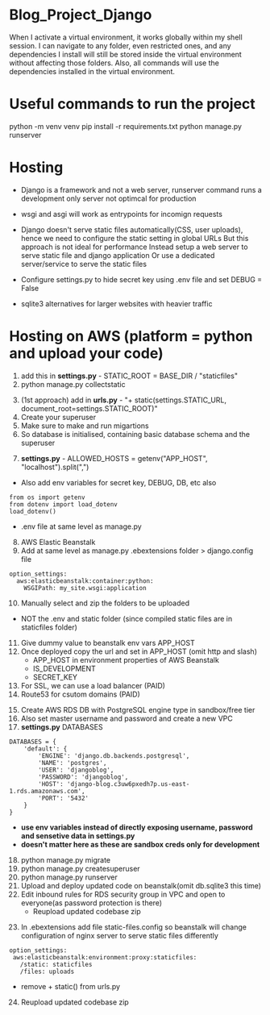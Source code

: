 # Blog_Project_Django

When I activate a virtual environment, it works globally within my shell session. I can navigate to any folder, even restricted ones, and any dependencies I install will still be stored inside the virtual environment without affecting those folders. Also, all commands will use the dependencies installed in the virtual environment.

# Useful commands to run the project
python -m venv venv
pip install -r requirements.txt
python manage.py runserver

# Hosting

- Django is a framework and not a web server, runserver command runs a development only server not optimcal for production

- wsgi and asgi will work as entrypoints for incomign requests

- Django doesn't serve static files automatically(CSS, user uploads), hence we need to configure the static setting in global URLs
But this approach is not ideal for performance
Instead setup a web server to serve static file and django application
Or use a dedicated server/service to serve the static files

- Configure settings.py to hide secret key using .env file and set DEBUG = False

- sqlite3 alternatives for larger websites with heavier traffic


# Hosting on AWS (platform = python and upload your code)

1. add this in **settings.py** - STATIC_ROOT = BASE_DIR / "staticfiles"
2. python manage.py collectstatic
<!-- Make sure these collected django files also get served as django does not by default -->
3. (1st approach) add in **urls.py** - "+ static(settings.STATIC_URL, document_root=settings.STATIC_ROOT)"
4. Create your superuser
5. Make sure to make and run migartions
6. So database is initialised, containing basic database schema and the superuser
<!-- add the domain or IP your website will be served on for APP_HOST or use environment variables  -->
7. **settings.py** - ALLOWED_HOSTS = getenv("APP_HOST", "localhost").split(",")
 - Also add env variables for secret key, DEBUG, DB, etc also
```
from os import getenv
from dotenv import load_dotenv
load_dotenv()
```
- .env file at same level as manage.py
8. AWS Elastic Beanstalk
9. Add at same level as manage.py .ebextensions folder > django.config file
```
option_settings:
  aws:elasticbeanstalk:container:python:
    WSGIPath: my_site.wsgi:application
```
10. Manually select and zip the folders to be uploaded
 - NOT the .env and static folder (since compiled static files are in staticfiles folder)
11. Give dummy value to beanstalk env vars APP_HOST
12. Once deployed copy the url and set in APP_HOST (omit http and slash)
    - APP_HOST in environment properties of AWS Beanstalk
    - IS_DEVELOPMENT
    - SECRET_KEY
13. For SSL, we can use a load balancer (PAID)
14. Route53 for csutom domains (PAID)
<!-- Using a different database : PostgreSQl-->
15. Create AWS RDS DB with PostgreSQL engine type in sandbox/free tier
16. Also set master username and password and create a new VPC
17. **settings.py** DATABASES
```
DATABASES = {
    'default': {
        'ENGINE': 'django.db.backends.postgresql',
        'NAME': 'postgres',
        'USER': 'djangoblog',
        'PASSWORD': 'djangoblog',
        'HOST': 'django-blog.c3uw6pxedh7p.us-east-1.rds.amazonaws.com',
        'PORT': '5432'
    }
}
```
 - **use env variables instead of directly exposing username, password and sensetive data in settings.py**
 - **doesn't matter here as these are sandbox creds only for development**

<!-- Below command will connect to DB and create necessary tables-->
18. python manage.py migrate
19. python manage.py createsuperuser
20. python manage.py runserver
21. Upload and deploy updated code on beanstalk(omit db.sqlite3 this time)
22. Edit inbound rules for RDS security group in VPC and open to everyone(as password protection is there)
    - Reupload updated codebase zip
<!-- Serving static files separately -->
23. In .ebextensions add file static-files.config so beanstalk will change configuration of nginx server to serve static files differently
 ```
 option_settings:
  aws:elasticbeanstalk:environment:proxy:staticfiles:
    /static: staticfiles
    /files: uploads
 ```
 - remove + static() from urls.py
24. Reupload updated codebase zip

<!-- Static files can also be served by a whole other server - AWS S3 for example -->